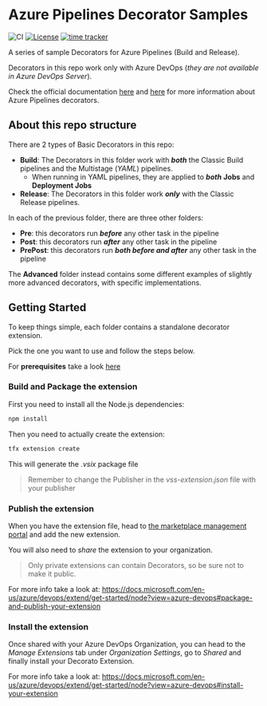 # Azure Pipelines Decorator Samples

![CI](https://github.com/n3wt0n/AzurePipelinesDecoratorSamples/workflows/CI/badge.svg)
[![License](https://img.shields.io/github/license/n3wt0n/AzurePipelinesDecoratorSamples.svg)](https://github.com/n3wt0n/AzurePipelinesDecoratorSamples/blob/master/LICENSE)
[![time tracker](https://wakatime.com/badge/github/n3wt0n/AzurePipelinesDecoratorSamples.svg)](https://wakatime.com/badge/github/n3wt0n/AzurePipelinesDecoratorSamples)

A series of sample Decorators for Azure Pipelines (Build and Release).

Decorators in this repo work only with Azure DevOps (_they are not available in Azure DevOps Server_).

Check the official documentation [here](https://docs.microsoft.com/en-us/azure/devops/extend/develop/add-pipeline-decorator) and [here](https://docs.microsoft.com/en-us/azure/devops/extend/develop/pipeline-decorator-context) for more information about Azure Pipelines decorators.

## About this repo structure

There are 2 types of Basic Decorators in this repo:

- __Build__: The Decorators in this folder work with ___both___ the Classic Build pipelines and the Multistage (_YAML_) pipelines. 
  - When running in YAML pipelines, they are applied to ___both___ __Jobs__ and __Deployment Jobs__
- __Release__: The Decorators in this folder work ___only___ with the Classic Release pipelines.

In each of the previous folder, there are three other folders:
- __Pre__: this decorators run ___before___ any other task in the pipeline
- __Post__: this decorators run ___after___ any other task in the pipeline
- __PrePost__: this decorators run ___both before and after___ any other task in the pipeline

The __Advanced__ folder instead contains some different examples of slightly more advanced decorators, with specific implementations.

## Getting Started

To keep things simple, each folder contains a standalone decorator extension. 

Pick the one you want to use and follow the steps below.

For __prerequisites__ take a look [here](https://docs.microsoft.com/en-us/azure/devops/extend/get-started/node?view=azure-devops#prerequisites)

### Build and Package the extension

First you need to install all the Node.js dependencies:

```cmd
npm install
```

Then you need to actually create the extension:

```cmd
tfx extension create
```

This will generate the _.vsix_ package file

> Remember to change the Publisher in the _vss-extension.json_ file with your publisher

### Publish the extension

When you have the extension file, head to [the marketplace management portal](https://marketplace.visualstudio.com/manage) and add the new extension.

You will also need to _share_ the extension to your organization.

> Only private extensions can contain Decorators, so be sure not to make it public.

For more info take a look at: https://docs.microsoft.com/en-us/azure/devops/extend/get-started/node?view=azure-devops#package-and-publish-your-extension

### Install the extension

Once shared with your Azure DevOps Organization, you can head to the _Manage Extensions_ tab under _Organization Settings_, go to _Shared_ and finally install your Decorato Extension.

For more info take a look at: https://docs.microsoft.com/en-us/azure/devops/extend/get-started/node?view=azure-devops#install-your-extension

